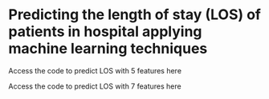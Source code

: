 # Predicting the length of stay (LOS) of patients in hospital applying machine learning techniques

Access the code to predict LOS with 5 features here

Access the code to predict LOS with 7 features here

